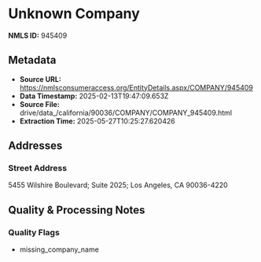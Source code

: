 # Unknown Company

**NMLS ID:** 945409

## Metadata
- **Source URL:** https://nmlsconsumeraccess.org/EntityDetails.aspx/COMPANY/945409
- **Data Timestamp:** 2025-02-13T19:47:09.653Z
- **Source File:** drive/data_/california/90036/COMPANY/COMPANY_945409.html
- **Extraction Time:** 2025-05-27T10:25:27.620426

## Addresses
### Street Address
5455 Wilshire Boulevard; Suite 2025; Los Angeles, CA 90036-4220

## Quality & Processing Notes
### Quality Flags
- missing_company_name
